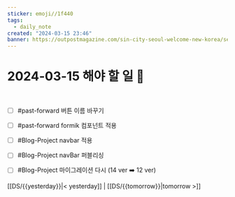 ```yaml
---
sticker: emoji//1f440
tags:
  - daily_note
created: "2024-03-15 23:46"
banner: https://outpostmagazine.com/sin-city-seoul-welcome-new-korea/seoul-skyline-photo/
---
```

# 2024-03-15 해야 할 일 🎈

​
- [ ] #past-forward  버튼 이름 바꾸기
- [ ] #past-forward  formik 컴포넌트 적용


- [ ] #Blog-Project  navbar 적용
- [ ] #Blog-Project  navBar 퍼블리싱
- [ ] #Blog-Project  마이그레이션 다시 (14 ver ➡️ 12 ver)

[[DS/{{yesterday}}|< yesterday]] | [[DS/{{tomorrow}}|tomorrow >]]